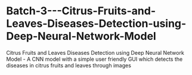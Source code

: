 # Batch-3---Citrus-Fruits-and-Leaves-Diseases-Detection-using-Deep-Neural-Network-Model
Citrus Fruits and Leaves Diseases Detection using Deep Neural Network Model - A CNN model with a simple user friendly GUI which detects the diseases in citrus fruits and leaves through images 
